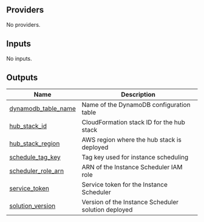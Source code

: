 <!-- BEGIN_TF_DOCS -->
## Providers

No providers.

## Inputs

No inputs.

## Outputs

| Name | Description |
|------|-------------|
| <a name="output_dynamodb_table_name"></a> [dynamodb\_table\_name](#output\_dynamodb\_table\_name) | Name of the DynamoDB configuration table |
| <a name="output_hub_stack_id"></a> [hub\_stack\_id](#output\_hub\_stack\_id) | CloudFormation stack ID for the hub stack |
| <a name="output_hub_stack_region"></a> [hub\_stack\_region](#output\_hub\_stack\_region) | AWS region where the hub stack is deployed |
| <a name="output_schedule_tag_key"></a> [schedule\_tag\_key](#output\_schedule\_tag\_key) | Tag key used for instance scheduling |
| <a name="output_scheduler_role_arn"></a> [scheduler\_role\_arn](#output\_scheduler\_role\_arn) | ARN of the Instance Scheduler IAM role |
| <a name="output_service_token"></a> [service\_token](#output\_service\_token) | Service token for the Instance Scheduler |
| <a name="output_solution_version"></a> [solution\_version](#output\_solution\_version) | Version of the Instance Scheduler solution deployed |
<!-- END_TF_DOCS -->